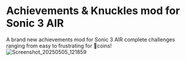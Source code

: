 # Achievements & Knuckles mod for Sonic 3 AIR
A brand new achievements mod for Sonic 3 AIR complete challenges ranging from easy to frustrating for coins! 
![Screenshot_20250505_121859](https://github.com/user-attachments/assets/b6f6b30a-28ad-4b46-833c-bbd1037a1265)
